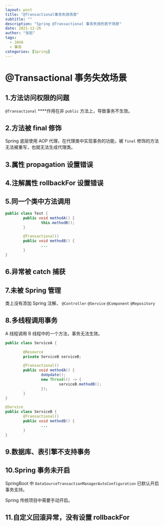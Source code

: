 ```yaml
---
layout: post
title: "@Transactional事务失效场景"
subtitle: ""
description: "Spring @Transactional 事务失效的若干场景"
date: 2021-11-26
author: "张岩"
tags:
  - JAVA
  - 事务
categories: [Spring]
---
```


# @Transactional 事务失效场景

## 1.方法访问权限的问题

`@Transactional` \*\*\*\*作用在非 `public` 方法上，导致事务不生效。

## 2.方法被 final 修饰

Spring 底层使用 AOP 代理，在代理类中实现事务的功能，被 `final` 修饰的方法无法被重写，也就无法生成代理类。

## 3.属性 propagation 设置错误

## 4.注解属性 rollbackFor 设置错误

## 5.同一个类中方法调用

```java
public class Test {
		public void methodA() {
				this.methodB();
		}

		@Transactional()
		public void methodB() {
				...
		}
}
```

## 6.异常被 catch 捕获

## 7.未被 Spring 管理

类上没有添加 Spring 注解， `@Controller` `@Service` `@Component` `@Repository`

## 8.多线程调用事务

A 线程调用 B 线程中的一个方法，事务无法生效。

```java
public class ServiceA {

		@Resource
		private ServiceB serviceB;

		@Transactional()
		public void methodA() {
				doUpdate();
				new Thread(() -> {
						serviceB.methodB();
				});
		}
}

@Service
public class ServiceB {
		@Transactional()
		public void methodB() {
				...
		}
}
```

## 9.数据库、表引擎不支持事务

## 10.Spring 事务未开启

SpringBoot 中 `DataSourceTransactionManagerAutoConfiguration` 已默认开启事务支持。

Spring 传统项目中需要手动开启。

## 11.自定义回滚异常，没有设置 rollbackFor
